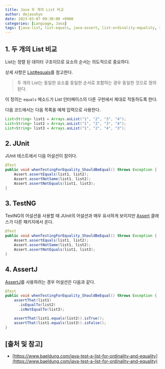 ```yaml
---
title: Java 두 개의 List 비교
author: dejavuhyo
date: 2023-03-07 09:30:00 +0900
categories: [Language, Java]
tags: [java-list, list-equals, java-assert, list-ordinality-equality, 자바-리스트, 리스트-비교, 자바-리스트-비교]
---
```


## 1. 두 개의 List 비교
List는 정렬 된 데이터 구조이므로 요소의 순서는 의도적으로 중요하다.

상세 사항은 [List#equals](https://docs.oracle.com/en/java/javase/11/docs/api/java.base/java/util/List.html#equals(java.lang.Object))를 참고한다.

> 두 개의 List는 동일한 요소를 동일한 순서로 포함하는 경우 동일한 것으로 정의된다.

이 정의는 `equals` 메소드가 List 인터페이스의 다른 구현에서 제대로 작동하도록 한다.

다음 코드에서는 다음 목록을 예제 입력으로 사용한다.

```java
List<String> list1 = Arrays.asList("1", "2", "3", "4");
List<String> list2 = Arrays.asList("1", "2", "3", "4");
List<String> list3 = Arrays.asList("1", "2", "4", "3");
```

## 2. JUnit
JUnit 테스트에서 다음 어설션이 참이다.

```java
@Test
public void whenTestingForEquality_ShouldBeEqual() throws Exception {
    Assert.assertEquals(list1, list2);
    Assert.assertNotSame(list1, list2);
    Assert.assertNotEquals(list1, list3);
}
```

## 3. TestNG
TestNG의 어설션을 사용할 때 JUnit의 어설션과 매우 유사하게 보이지만 [Assert](https://www.javadoc.io/doc/org.testng/testng/6.9.5/org/testng/Assert.html) 클래스가 다른 패키지에서 온다.

```java
@Test
public void whenTestingForEquality_ShouldBeEqual() throws Exception {
    Assert.assertEquals(list1, list2);
    Assert.assertNotSame(list1, list2);
    Assert.assertNotEquals(list1, list3);
}
```

## 4. AssertJ
[AssertJ](http://joel-costigliola.github.io/assertj/)를 사용하려는 경우 어설션은 다음과 같다.

```java
@Test
public void whenTestingForEquality_ShouldBeEqual() throws Exception {
    assertThat(list1)
      .isEqualTo(list2)
      .isNotEqualTo(list3);

    assertThat(list1.equals(list2)).isTrue();
    assertThat(list1.equals(list3)).isFalse();
}
```

## [출처 및 참고]
* [https://www.baeldung.com/java-test-a-list-for-ordinality-and-equality](https://www.baeldung.com/java-test-a-list-for-ordinality-and-equality)
